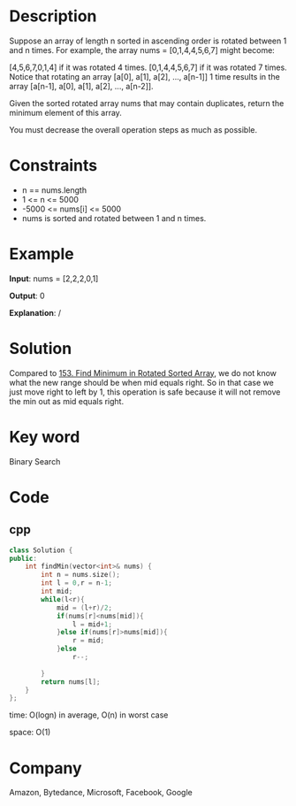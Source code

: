 # Description
Suppose an array of length n sorted in ascending order is rotated between 1 and n times. For example, the array nums = [0,1,4,4,5,6,7] might become:

[4,5,6,7,0,1,4] if it was rotated 4 times.
[0,1,4,4,5,6,7] if it was rotated 7 times.
Notice that rotating an array [a[0], a[1], a[2], ..., a[n-1]] 1 time results in the array [a[n-1], a[0], a[1], a[2], ..., a[n-2]].

Given the sorted rotated array nums that may contain duplicates, return the minimum element of this array.

You must decrease the overall operation steps as much as possible.

# Constraints
* n == nums.length
* 1 <= n <= 5000
* -5000 <= nums[i] <= 5000
* nums is sorted and rotated between 1 and n times.


# Example
**Input**: nums = [2,2,2,0,1]


**Output**: 0

**Explanation**: /

# Solution
Compared to [153. Find Minimum in Rotated Sorted Array](../medium/153.%20Find%20Minimum%20in%20Rotated%20Sorted%20Array.md), we do not know what the new range should be when mid equals right. So in that case we just move right to left by 1, this operation is safe because it will not remove the min out as mid equals right.  

# Key word
Binary Search

# Code

## cpp
```cpp
class Solution {
public:
    int findMin(vector<int>& nums) {
        int n = nums.size();
        int l = 0,r = n-1;
        int mid;
        while(l<r){
            mid = (l+r)/2;
            if(nums[r]<nums[mid]){
                l = mid+1;
            }else if(nums[r]>nums[mid]){
                r = mid;
            }else
                r--;
                
        }
        return nums[l];
    }
};

```
time: O(logn) in average, O(n) in worst case


space: O(1)

# Company
Amazon, Bytedance, Microsoft, Facebook, Google